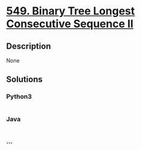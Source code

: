 # [549. Binary Tree Longest Consecutive Sequence II](https://leetcode.com/problems/binary-tree-longest-consecutive-sequence-ii)

## Description
None


## Solutions


### Python3

```python

```

### Java

```java

```

### ...
```

```
